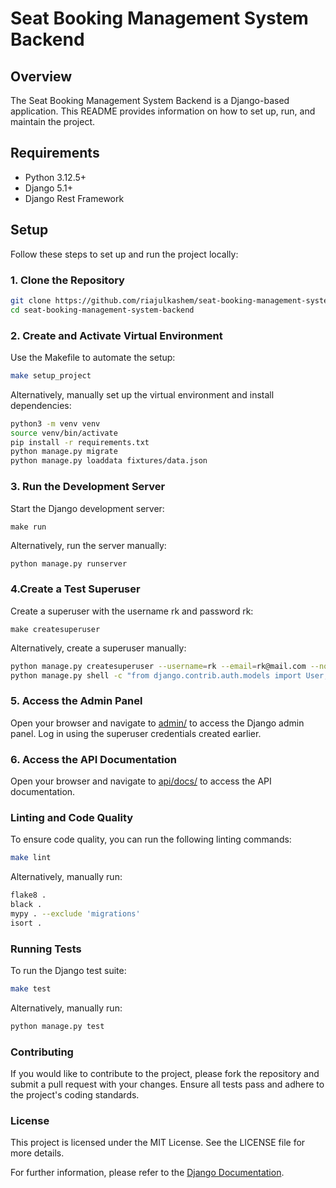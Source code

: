 # Seat Booking Management System Backend

## Overview

The Seat Booking Management System Backend is a Django-based application. This README provides information on how to set up, run, and maintain the project.


## Requirements

- Python 3.12.5+
- Django 5.1+
- Django Rest Framework

## Setup

Follow these steps to set up and run the project locally:

### 1. Clone the Repository

```bash
git clone https://github.com/riajulkashem/seat-booking-management-system-backend.git
cd seat-booking-management-system-backend
```

### 2. Create and Activate Virtual Environment
Use the Makefile to automate the setup:
```bash
make setup_project
```
Alternatively, manually set up the virtual environment and install dependencies:

```bash
python3 -m venv venv
source venv/bin/activate
pip install -r requirements.txt
python manage.py migrate
python manage.py loaddata fixtures/data.json
```

### 3. Run the Development Server
Start the Django development server:
```
make run
````
Alternatively, run the server manually:
```bash
python manage.py runserver
```

### 4.Create a Test Superuser
Create a superuser with the username rk and password rk:
```
make createsuperuser
```
Alternatively, create a superuser manually:
```bash
python manage.py createsuperuser --username=rk --email=rk@mail.com --noinput
python manage.py shell -c "from django.contrib.auth.models import User; u = User.objects.get(username='rk'); u.set_password('rk'); u.save()"
```

### 5. Access the Admin Panel
Open your browser and navigate to [admin/](http://localhost:8000/admin/) to access the Django admin panel. Log in using the superuser credentials created earlier.

### 6. Access the API Documentation
Open your browser and navigate to [api/docs/](http://localhost:8000/api/docs/) to access the API documentation.

### Linting and Code Quality
To ensure code quality, you can run the following linting commands:

```bash
make lint
```
Alternatively, manually run:
```bash
flake8 .
black .
mypy . --exclude 'migrations'
isort .
```

### Running Tests
To run the Django test suite:
```bash
make test
```
Alternatively, manually run:
```bash
python manage.py test
```
### Contributing
If you would like to contribute to the project, please fork the repository and submit a pull request with your changes. Ensure all tests pass and adhere to the project's coding standards.

### License
This project is licensed under the MIT License. See the LICENSE file for more details.

For further information, please refer to the [Django Documentation](https://docs.djangoproject.com/en/5.1/).